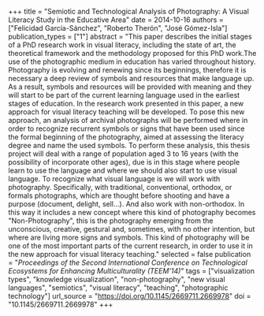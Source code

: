 +++
title = "Semiotic and Technological Analysis of Photography: A Visual Literacy Study in the Educative Area"
date = 2014-10-16
authors = ["Felicidad García-Sánchez", "Roberto Therón", "José Gómez-Isla"]
publication_types = ["1"]
abstract = "This paper describes the initial stages of a PhD research work in visual literacy, including the state of art, the theoretical framework and the methodology proposed for this PhD work.The use of the photographic medium in education has varied throughout history. Photography is evolving and renewing since its beginnings, therefore it is necessary a deep review of symbols and resources that make language up. As a result, symbols and resources will be provided with meaning and they will start to be part of the current learning language used in the earliest stages of education. In the research work presented in this paper, a new approach for visual literacy teaching will be developed. To pose this new approach, an analysis of archival photographs will be performed where in order to recognize recurrent symbols or signs that have been used since the formal beginning of the photography, aimed at assessing the literacy degree and name the used symbols. To perform these analysis, this thesis project will deal with a range of population aged 3 to 16 years (with the possibility of incorporate other ages), due is in this stage where people learn to use the language and where we should also start to use visual language. To recognize what visual language is we will work with photography. Specifically, with traditional, conventional, orthodox, or formals photographs, which are thought before shooting and have a purpose (document, delight, sell...). And also work with non-orthodox. In this way it includes a new concept where this kind of photography becomes "Non-Photography", this is the photography emerging from the unconscious, creative, gestural and, sometimes, with no other intention, but where are living more signs and symbols. This kind of photography will be one of the most important parts of the current research, in order to use it in the new approach for visual literacy teaching."
selected = false
publication = "*Proceedings of the Second International Conference on Technological Ecosystems for Enhancing Multiculturality (TEEM'14)*"
tags = ["visualization types", "knowledge visualization", "non-photography", "new visual languages", "semiotics", "visual literacy", "teaching", "photographic technology"]
url_source = "https://doi.org/10.1145/2669711.2669978"
doi = "10.1145/2669711.2669978"
+++
